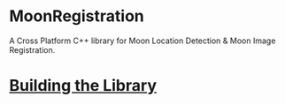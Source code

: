 
# MoonRegistration

A Cross Platform C++ library for Moon Location Detection & Moon Image Registration.


# [Building the Library](./BUILDING.md)
